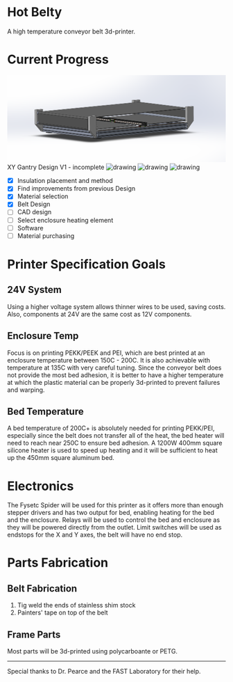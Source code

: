 # Hot Belty
A high temperature conveyor belt 3d-printer. 

# Current Progress
<img src="/img/xy_gantry_v1.png" alt="drawing" />
XY Gantry Design V1 - incomplete
<img src="/img/drawing1.png" alt="drawing" width="300"/>
<img src="/img/drawing2.png" alt="drawing" width="300"/>
<img src="/img/drawing3.png" alt="drawing" width="300"/>

- [x] Insulation placement and method
- [x] Find improvements from previous Design
- [x] Material selection
- [x] Belt Design
- [ ] CAD design
- [ ] Select enclosure heating element
- [ ] Software
- [ ] Material purchasing

# Printer Specification Goals
## 24V System
Using a higher voltage system allows thinner wires to be used, saving costs. Also, components at 24V are the same cost as 12V components.

## Enclosure Temp
Focus is on printing PEKK/PEEK and PEI, which are best printed at an enclosure temperature between 150C - 200C. It is also achievable with temperature at 135C with very careful tuning. Since the conveyor belt does not provide the most bed adhesion, it is better to have a higher temperature at which the plastic material can be properly 3d-printed to prevent failures and warping. 

## Bed Temperature
A bed temperature of 200C+ is absolutely needed for printing PEKK/PEI, especially since the belt does not transfer all of the heat, the bed heater will need to reach near 250C to ensure bed adhesion. A 1200W 400mm square silicone heater is used to speed up heating and it will be sufficient to heat up the 450mm square aluminum bed. 

# Electronics
The Fysetc Spider will be used for this printer as it offers more than enough stepper drivers and has two output for bed, enabling heating for the bed and the enclosure. Relays will be used to control the bed and enclosure as they will be powered directly from the outlet. Limit switches will be used as endstops for the X and Y axes, the belt will have no end stop. 

# Parts Fabrication 
## Belt Fabrication
1. Tig weld the ends of stainless shim stock
2. Painters' tape on top of the belt

## Frame Parts
Most parts will be 3d-printed using polycarboante or PETG. 

---
Special thanks to Dr. Pearce and the FAST Laboratory for their help.
